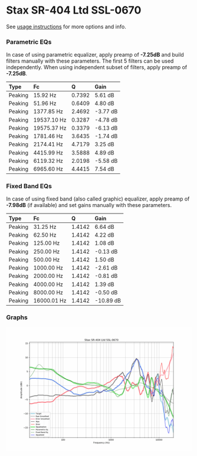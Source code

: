 # Stax SR-404 Ltd SSL-0670
See [usage instructions](https://github.com/jaakkopasanen/AutoEq#usage) for more options and info.

### Parametric EQs
In case of using parametric equalizer, apply preamp of **-7.25dB** and build filters manually
with these parameters. The first 5 filters can be used independently.
When using independent subset of filters, apply preamp of **-7.25dB**.

| Type    | Fc          |      Q | Gain     |
|:--------|:------------|:-------|:---------|
| Peaking | 15.92 Hz    | 0.7392 | 5.61 dB  |
| Peaking | 51.96 Hz    | 0.6409 | 4.80 dB  |
| Peaking | 1377.85 Hz  | 2.4692 | -3.77 dB |
| Peaking | 19537.10 Hz | 0.3287 | -4.78 dB |
| Peaking | 19575.37 Hz | 0.3379 | -6.13 dB |
| Peaking | 1781.46 Hz  | 3.6435 | -1.74 dB |
| Peaking | 2174.41 Hz  | 4.7179 | 3.25 dB  |
| Peaking | 4415.99 Hz  | 3.5888 | 4.89 dB  |
| Peaking | 6119.32 Hz  | 2.0198 | -5.58 dB |
| Peaking | 6965.60 Hz  | 4.4415 | 7.54 dB  |

### Fixed Band EQs
In case of using fixed band (also called graphic) equalizer, apply preamp of **-7.98dB**
(if available) and set gains manually with these parameters.

| Type    | Fc          |      Q | Gain      |
|:--------|:------------|:-------|:----------|
| Peaking | 31.25 Hz    | 1.4142 | 6.64 dB   |
| Peaking | 62.50 Hz    | 1.4142 | 4.22 dB   |
| Peaking | 125.00 Hz   | 1.4142 | 1.08 dB   |
| Peaking | 250.00 Hz   | 1.4142 | -0.13 dB  |
| Peaking | 500.00 Hz   | 1.4142 | 1.50 dB   |
| Peaking | 1000.00 Hz  | 1.4142 | -2.61 dB  |
| Peaking | 2000.00 Hz  | 1.4142 | -0.81 dB  |
| Peaking | 4000.00 Hz  | 1.4142 | 1.39 dB   |
| Peaking | 8000.00 Hz  | 1.4142 | -0.50 dB  |
| Peaking | 16000.01 Hz | 1.4142 | -10.89 dB |

### Graphs
![](./Stax%20SR-404%20Ltd%20SSL-0670.png)